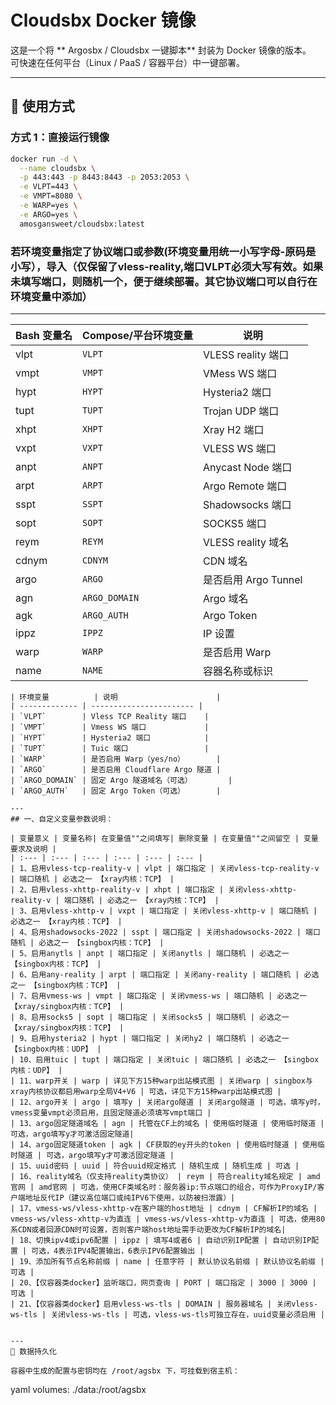 # Cloudsbx Docker 镜像

这是一个将 ** Argosbx / Cloudsbx 一键脚本** 封装为 Docker 镜像的版本。  
可快速在任何平台（Linux / PaaS / 容器平台）中一键部署。

---

## 🚀 使用方式

### 方式 1：直接运行镜像

```bash
docker run -d \
  --name cloudsbx \
  -p 443:443 -p 8443:8443 -p 2053:2053 \
  -e VLPT=443 \
  -e VMPT=8080 \
  -e WARP=yes \
  -e ARGO=yes \
  amosgansweet/cloudsbx:latest
```


### 若环境变量指定了协议端口或参数(环境变量用统一小写字母-原码是小写），导入（仅保留了vless-reality,端口VLPT必须大写有效。如果未填写端口，则随机一个，便于继续部署。其它协议端口可以自行在环境变量中添加）

---
| Bash 变量名 | Compose/平台环境变量 | 说明               |
| -------- | -------------- | ---------------- |
| vlpt     | `VLPT`         | VLESS reality 端口 |
| vmpt     | `VMPT`         | VMess WS 端口      |
| hypt     | `HYPT`         | Hysteria2 端口     |
| tupt     | `TUPT`         | Trojan UDP 端口    |
| xhpt     | `XHPT`         | Xray H2 端口       |
| vxpt     | `VXPT`         | VLESS WS 端口      |
| anpt     | `ANPT`         | Anycast Node 端口  |
| arpt     | `ARPT`         | Argo Remote 端口   |
| sspt     | `SSPT`         | Shadowsocks 端口   |
| sopt     | `SOPT`         | SOCKS5 端口        |
| reym     | `REYM`         | VLESS reality 域名 |
| cdnym    | `CDNYM`        | CDN 域名           |
| argo     | `ARGO`         | 是否启用 Argo Tunnel |
| agn      | `ARGO_DOMAIN`  | Argo 域名          |
| agk      | `ARGO_AUTH`    | Argo Token       |
| ippz     | `IPPZ`         | IP 设置            |
| warp     | `WARP`         | 是否启用 Warp        |
| name     | `NAME`         | 容器名称或标识          |

```
| 环境变量          | 说明                      |
| ------------- | ----------------------- |
| `VLPT`        | Vless TCP Reality 端口    |
| `VMPT`        | Vmess WS 端口             |
| `HYPT`        | Hysteria2 端口            |
| `TUPT`        | Tuic 端口                 |
| `WARP`        | 是否启用 Warp（yes/no）       |
| `ARGO`        | 是否启用 Cloudflare Argo 隧道 |
| `ARGO_DOMAIN` | 固定 Argo 隧道域名（可选）        |
| `ARGO_AUTH`   | 固定 Argo Token（可选）       |

---
## 一、自定义变量参数说明：

| 变量意义 | 变量名称| 在变量值""之间填写| 删除变量 | 在变量值""之间留空 | 变量要求及说明 |
| :--- | :--- | :--- | :--- | :--- | :--- |
| 1、启用vless-tcp-reality-v | vlpt | 端口指定 | 关闭vless-tcp-reality-v | 端口随机 | 必选之一 【xray内核：TCP】 |
| 2、启用vless-xhttp-reality-v | xhpt | 端口指定 | 关闭vless-xhttp-reality-v | 端口随机 | 必选之一 【xray内核：TCP】 |
| 3、启用vless-xhttp-v | vxpt | 端口指定 | 关闭vless-xhttp-v | 端口随机 | 必选之一 【xray内核：TCP】 |
| 4、启用shadowsocks-2022 | sspt | 端口指定 | 关闭shadowsocks-2022 | 端口随机 | 必选之一 【singbox内核：TCP】 |
| 5、启用anytls | anpt | 端口指定 | 关闭anytls | 端口随机 | 必选之一 【singbox内核：TCP】 |
| 6、启用any-reality | arpt | 端口指定 | 关闭any-reality | 端口随机 | 必选之一 【singbox内核：TCP】 |
| 7、启用vmess-ws | vmpt | 端口指定 | 关闭vmess-ws | 端口随机 | 必选之一 【xray/singbox内核：TCP】 |
| 8、启用socks5 | sopt | 端口指定 | 关闭socks5 | 端口随机 | 必选之一 【xray/singbox内核：TCP】 |
| 9、启用hysteria2 | hypt | 端口指定 | 关闭hy2 | 端口随机 | 必选之一 【singbox内核：UDP】 |
| 10、启用tuic | tupt | 端口指定 | 关闭tuic | 端口随机 | 必选之一 【singbox内核：UDP】 |
| 11、warp开关 | warp | 详见下方15种warp出站模式图 | 关闭warp | singbox与xray内核协议都启用warp全局V4+V6 | 可选，详见下方15种warp出站模式图 |
| 12、argo开关 | argo | 填写y | 关闭argo隧道 | 关闭argo隧道 | 可选，填写y时，vmess变量vmpt必须启用，且固定隧道必须填写vmpt端口 |
| 13、argo固定隧道域名 | agn | 托管在CF上的域名 | 使用临时隧道 | 使用临时隧道 | 可选，argo填写y才可激活固定隧道|
| 14、argo固定隧道token | agk | CF获取的ey开头的token | 使用临时隧道 | 使用临时隧道 | 可选，argo填写y才可激活固定隧道 |
| 15、uuid密码 | uuid | 符合uuid规定格式 | 随机生成 | 随机生成 | 可选 |
| 16、reality域名（仅支持reality类协议） | reym | 符合reality域名规定 | amd官网 | amd官网 | 可选，使用CF类域名时：服务器ip:节点端口的组合，可作为ProxyIP/客户端地址反代IP（建议高位端口或纯IPV6下使用，以防被扫泄露）|
| 17、vmess-ws/vless-xhttp-v在客户端的host地址 | cdnym | CF解析IP的域名 | vmess-ws/vless-xhttp-v为直连 | vmess-ws/vless-xhttp-v为直连 | 可选，使用80系CDN或者回源CDN时可设置，否则客户端host地址需手动更改为CF解析IP的域名|
| 18、切换ipv4或ipv6配置 | ippz | 填写4或者6 | 自动识别IP配置 | 自动识别IP配置 | 可选，4表示IPV4配置输出，6表示IPV6配置输出 |
| 19、添加所有节点名称前缀 | name | 任意字符 | 默认协议名前缀 | 默认协议名前缀 | 可选 |
| 20、【仅容器类docker】监听端口，网页查询 | PORT | 端口指定 | 3000 | 3000 | 可选 |
| 21、【仅容器类docker】启用vless-ws-tls | DOMAIN | 服务器域名 | 关闭vless-ws-tls | 关闭vless-ws-tls | 可选，vless-ws-tls可独立存在，uuid变量必须启用 |


---
📂 数据持久化

容器中生成的配置与密钥均在 /root/agsbx 下，可挂载到宿主机：
```
yaml
volumes:
   ./data:/root/agsbx



